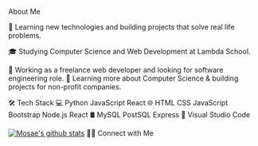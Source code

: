   About Me
  
🤔   Learning new technologies and building projects that solve real life problems.

🎓   Studying Computer Science and Web Development at Lambda School.

💼   Working as a freelance web developer and looking for software engineering role.
🌱   Learning more about Computer Science & building projects for non-profit companies.

🛠  Tech Stack
💻   Python JavaScript React
🌐   HTML CSS JavaScript Bootstrap Node.js React
🛢   MySQL PostSQL Express
🔧   Visual Studio Code

[![Mosae's github stats](https://github-readme-stats.vercel.app/api?username=mosae&show_icons=true)](https://github.com/anuraghazra/github-readme-stats)
🤝🏻  Connect with Me

     
